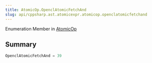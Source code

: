 ```yaml
---
title: AtomicOp.OpenclAtomicFetchAnd
slug: api/cppsharp.ast.atomicexpr.atomicop.openclatomicfetchand
---
```

Enumeration Member in [AtomicOp](/api/cppsharp/ast/atomicexpr/atomicop)

## Summary



```csharp
OpenclAtomicFetchAnd = 39
```


